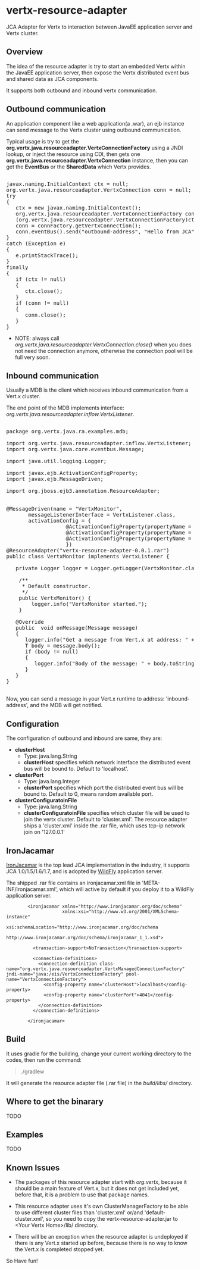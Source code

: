 vertx-resource-adapter
======================

JCA Adapter for Vertx to interaction between JavaEE application server and Vertx cluster.

Overview
------

The idea of the resource adapter is try to start an embedded Vertx within the JavaEE application server, then expose the Vertx
distributed event bus and shared data as JCA components.

It supports both outbound and inbound vertx communication. 

Outbound communication
------

An application component like a web application(a .war), an ejb instance can send message to the Vertx cluster using outbound communication.

Typical usage is try to get the <b>org.vertx.java.resourceadapter.VertxConnectionFactory</b> using a JNDI lookup, or inject the resource using CDI, 
then gets one <b>org.vertx.java.resourceadapter.VertxConnection</b> instance, then you can get the <b>EventBus</b> or the <b>SharedData</b> which Vertx provides.

<pre>

javax.naming.InitialContext ctx = null;
org.vertx.java.resourceadapter.VertxConnection conn = null;
try
{
   ctx = new javax.naming.InitialContext();
   org.vertx.java.resourceadapter.VertxConnectionFactory connFactory = 
   (org.vertx.java.resourceadapter.VertxConnectionFactory)ctx.lookup("java:/eis/VertxConnectionFactory");
   conn = connFactory.getVertxConnection();
   conn.eventBus().send("outbound-address", "Hello from JCA");
}
catch (Exception e)
{
   e.printStackTrace();
}
finally
{
   if (ctx != null)
   {
      ctx.close();  
   }
   if (conn != null)
   {
      conn.close();  
   }
}
</pre>

   * NOTE: always call *org.vertx.java.resourceadapter.VertxConnection.close()* when you does not need the connection anymore, otherwise the connection pool will be full very soon.

Inbound communication
------

Usually a MDB is the client which receives inbound communication from a Vert.x cluster.

The end point of the MDB implements interface: *org.vertx.java.resourceadapter.inflow.VertxListener*.

<pre>

package org.vertx.java.ra.examples.mdb;

import org.vertx.java.resourceadapter.inflow.VertxListener;
import org.vertx.java.core.eventbus.Message;

import java.util.logging.Logger;

import javax.ejb.ActivationConfigProperty;
import javax.ejb.MessageDriven;

import org.jboss.ejb3.annotation.ResourceAdapter;


@MessageDriven(name = "VertxMonitor", 
       messageListenerInterface = VertxListener.class,
       activationConfig = {
                   @ActivationConfigProperty(propertyName = "address", propertyValue = "inbound-address"),
                   @ActivationConfigProperty(propertyName = "clusterHost", propertyValue = "localhost"),
                   @ActivationConfigProperty(propertyName = "clusterPort", propertyValue = "4041"),
                   })
@ResourceAdapter("vertx-resource-adapter-0.0.1.rar")
public class VertxMonitor implements VertxListener {

   private Logger logger = Logger.getLogger(VertxMonitor.class.getName());
   
    /**
     * Default constructor. 
     */
    public VertxMonitor() {
        logger.info("VertxMonitor started.");
    }

   @Override
   public <T> void onMessage(Message<T> message)
   {
      logger.info("Get a message from Vert.x at address: " + message.address());
      T body = message.body();
      if (body != null)
      {
         logger.info("Body of the message: " + body.toString());
      }
   }
}

</pre>


Now, you can send a message in your Vert.x runtime to address: 'inbound-address', and the MDB will get notified.

Configuration
-------

The configuration of outbound and inbound are same, they are:

   * <b>clusterHost</b>
     * Type: java.lang.String
     * <b>clusterHost</b> specifies which network interface the distributed event bus will be bound to. Default to 'localhost'.
   * <b>clusterPort</b>
     * Type: java.lang.Integer
     * <b>clusterPort</b> specifies which port the distributed event bus will be bound to. Default to 0, means random available port.
   * <b>clusterConfiguratoinFile</b>
     * Type: java.lang.String
     * <b>clusterConfiguratoinFile</b> specifies which cluster file will be used to join the vertx cluster. Default to 'cluster.xml'. 
     The resource adapter ships a 'cluster.xml' inside the .rar file, which uses tcp-ip network join on '127.0.0.1'


IronJacamar
-------

[IronJacamar](http://www.ironjacamar.org/) is the top lead JCA implementation in the industry, it supports JCA 1.0/1.5/1.6/1.7, and is adopted by [WildFly](http://www.wildfly.org/) application server.
   
The shipped .rar file contains an ironjacamar.xml file in 'META-INF/ironjacamar.xml', which will active by default if you deploy it to a WildFly application server.


			<ironjacamar xmlns="http://www.ironjacamar.org/doc/schema"
			             xmlns:xsi="http://www.w3.org/2001/XMLSchema-instance"
			             xsi:schemaLocation="http://www.ironjacamar.org/doc/schema 
			             http://www.ironjacamar.org/doc/schema/ironjacamar_1_1.xsd">
			             
			  <transaction-support>NoTransaction</transaction-support>
			  
			  <connection-definitions>
			    <connection-definition class-name="org.vertx.java.resourceadapter.VertxManagedConnectionFactory" jndi-name="java:/eis/VertxConnectionFactory" pool-name="VertxConnectionFactory">
			      <config-property name="clusterHost">localhost</config-property>
			      <config-property name="clusterPort">4041</config-property>
			    </connection-definition>
			  </connection-definitions>
			
			</ironjacamar>


Build
-------

It uses gradle for the building, change your current working directory to the codes, then run the command:

> ./gradlew 

It will generate the resource adapter file (.rar file) in the *build/libs/* directory.


Where to get the binarary
-------
TODO

Examples
-------
TODO

Known Issues
-------

   * The packages of this resource adapter start with *org.vertx*, because it should be a main feature of Vert.x, but it does not get included yet, before that,
    it is a problem to use that package names.

   * This resource adapter uses it's own ClusterManagerFactory to be able to use different cluster files than 'cluster.xml' or/and 'default-cluster.xml',
 so you need to copy the vertx-resource-adapter.jar to &lt;Your Vertx Home&gt;/lib/ directory.

   * There will be an exception when the resource adapter is undeployed if there is any Vert.x started up before, because there is no way to know the Vert.x is completed stopped yet.

So Have fun!
